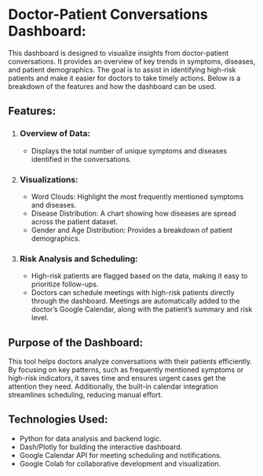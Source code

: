 # Doctor-Patient Conversations Dashboard:

This dashboard is designed to visualize insights from doctor-patient conversations. It provides an overview of key trends in symptoms, diseases, and patient demographics. The goal is to assist in identifying high-risk patients and make it easier for doctors to take timely actions. Below is a breakdown of the features and how the dashboard can be used.

## Features:
1. ### Overview of Data:  
   - Displays the total number of unique symptoms and diseases identified in the conversations.

2. ### Visualizations:
   - Word Clouds: Highlight the most frequently mentioned symptoms and diseases.  
   - Disease Distribution: A chart showing how diseases are spread across the patient dataset.  
   - Gender and Age Distribution: Provides a breakdown of patient demographics.

3. ### Risk Analysis and Scheduling:
   - High-risk patients are flagged based on the data, making it easy to prioritize follow-ups.  
   - Doctors can schedule meetings with high-risk patients directly through the dashboard. Meetings are automatically added to the doctor’s Google Calendar, along with the patient’s summary and risk level.

## Purpose of the Dashboard:
This tool helps doctors analyze conversations with their patients efficiently. By focusing on key patterns, such as frequently mentioned symptoms or high-risk indicators, it saves time and ensures urgent cases get the attention they need. Additionally, the built-in calendar integration streamlines scheduling, reducing manual effort.


## Technologies Used:
- Python for data analysis and backend logic.  
- Dash/Plotly for building the interactive dashboard.  
- Google Calendar API for meeting scheduling and notifications.  
- Google Colab for collaborative development and visualization.
